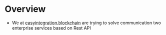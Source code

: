 # Overview

- We at [easyintegration.blockchain]([easyintegration.blockchain](https://bafybeif5xh32a2d5764qbskkt3umtgffwv7q5ttuwsw3jhq3oldkotjecq.ipfs.infura-ipfs.io/)) are trying to solve communication two enterprise services based on Rest API
